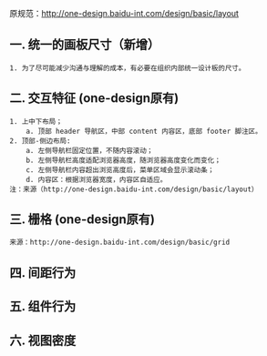 原规范：http://one-design.baidu-int.com/design/basic/layout


## 一. 统一的画板尺寸（新增）

    1. 为了尽可能减少沟通与理解的成本，有必要在组织内部统一设计板的尺寸。

## 二. 交互特征 (one-design原有)

    1. 上中下布局；
        a. 顶部 header 导航区，中部 content 内容区，底部 footer 脚注区。
    2. 顶部-侧边布局:
        a. 左侧导航栏固定位置，不随内容滚动；
        b. 左侧导航栏高度适配浏览器高度，随浏览器高度变化而变化；
        c. 左侧导航栏内容超出浏览高度后，菜单区域会显示滚动条；
        d. 内容区：根据浏览器宽度，内容区自适应。
    注：来源（http://one-design.baidu-int.com/design/basic/layout）

## 三. 栅格 (one-design原有)

    来源：http://one-design.baidu-int.com/design/basic/grid

## 四. 间距行为

## 五. 组件行为

## 六. 视图密度